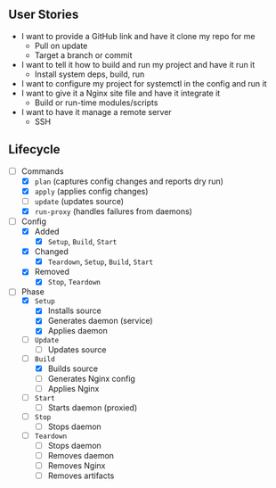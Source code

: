 ## User Stories

- I want to provide a GitHub link and have it clone my repo for me
  - Pull on update
  - Target a branch or commit
- I want to tell it how to build and run my project and have it run it
  - Install system deps, build, run
- I want to configure my project for systemctl in the config and run it
- I want to give it a Nginx site file and have it integrate it
  - Build or run-time modules/scripts
- I want to have it manage a remote server
  - SSH

## Lifecycle

- [ ] Commands
  - [x] `plan` (captures config changes and reports dry run)
  - [x] `apply` (applies config changes)
  - [ ] `update` (updates source)
  - [x] `run-proxy` (handles failures from daemons)
- [ ] Config
  - [x] Added
    - [x] `Setup`, `Build`, `Start`
  - [x] Changed
    - [x] `Teardown`, `Setup`, `Build`, `Start`
  - [x] Removed
    - [x] `Stop`, `Teardown`
- [ ] Phase
  - [x] `Setup`
    - [x] Installs source
    - [x] Generates daemon (service)
    - [x] Applies daemon
  - [ ] `Update`
    - [ ] Updates source
  - [ ] `Build`
    - [x] Builds source
    - [ ] Generates Nginx config
    - [ ] Applies Nginx
  - [ ] `Start`
    - [ ] Starts daemon (proxied)
  - [ ] `Stop`
    - [ ] Stops daemon
  - [ ] `Teardown`
    - [ ] Stops daemon
    - [ ] Removes daemon
    - [ ] Removes Nginx
    - [ ] Removes artifacts
